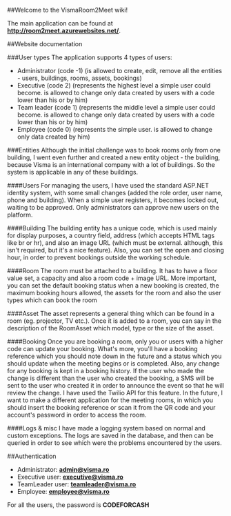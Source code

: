 ##Welcome to the VismaRoom2Meet wiki!

The main application can be found at **http://room2meet.azurewebsites.net/**.

##Website documentation

###User types
The application supports 4 types of users:
* Administrator (code -1) (is allowed to create, edit, remove all the entities - users, buildings, rooms, assets, bookings)
* Executive (code 2) (represents the highest level a simple user could become. is allowed to change only data created by users with a code lower than his or by him)
* Team leader (code 1) (represents the middle level a simple user could become. is allowed to change only data created by users with a code lower than his or by him)
* Employee (code 0) (represents the simple user. is allowed to change only data created by him)

###Entities
Although the initial challenge was to book rooms only from one building, I went even further and created a new entity object - the building, because Visma is an international company with a lot of buildings. So the system is applicable in any of these buildings.

####Users
For managing the users, I have used the standard ASP.NET identity system, with some small changes (added the role order, user name, phone and building).
When a simple user registers, it becomes locked out, waiting to be approved. Only administrators can approve new users on the platform.

####Building
The building entity has a unique code, which is used mainly for display purposes, a country field, address (which accepts HTML tags like br or hr), and also an image URL (which must be external. although, this isn't required, but it's a nice feature). Also, you can set the open and closing hour, in order to prevent bookings outside the working schedule.

####Room
The room must be attached to a building. It has to have a floor value set, a capacity and also a room code + image URL. More important, you can set the default booking status when a new booking is created, the maximum booking hours allowed, the assets for the room and also the user types which can book the room

####Asset
The asset represents a general thing which can be found in a room (eg. projector, TV etc.). Once it is added to a room, you can say in the description of the RoomAsset which model, type or the size of the asset.

####Booking
Once you are booking a room, only you or users with a higher code can update your booking. What's more, you'll have a booking reference which you should note down in the future and a status which you should update when the meeting begins or is completed. Also, any change for any booking is kept in a booking history. If the user who made the change is different than the user who created the booking, a SMS will be sent to the user who created it in order to announce the event so that he will review the change. I have used the Twilio API for this feature.
In the future, I want to make a different application for the meeting rooms, in which you should insert the booking reference or scan it from the QR code and your account's password in order to access the room.

####Logs & misc
I have made a logging system based on normal and custom exceptions. The logs are saved in the database, and then can be queried in order to see which were the problems encountered by the users.

##Authentication
* Administrator: **admin@visma.ro**
* Executive user: **executive@visma.ro**
* TeamLeader user: **teamleader@visma.ro**
* Employee: **employee@visma.ro**

For all the users, the password is **CODEFORCASH**
